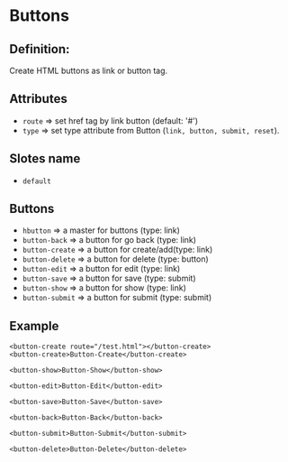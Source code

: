 # Buttons
## Definition:
Create HTML buttons as link or button tag.
## Attributes
- ```route``` => set href tag by link button (default: '#')
- ```type``` => set type attribute from Button (```link, button, submit, reset```).

## Slotes name
- ```default```

## Buttons
- ```hbutton``` => a master for buttons (type: link)
- ```button-back``` => a button for go back (type: link)
- ```button-create``` => a button for create/add(type: link)
- ```button-delete``` => a button for delete (type: button)
- ```button-edit``` => a button for edit (type: link)
- ```button-save``` => a button for save (type: submit)
- ```button-show``` => a button for show (type: link)
- ```button-submit``` => a button for submit (type: submit)

## Example
```
<button-create route="/test.html"></button-create>
<button-create>Button-Create</button-create>                
 
<button-show>Button-Show</button-show>
 
<button-edit>Button-Edit</button-edit>

<button-save>Button-Save</button-save>
 
<button-back>Button-Back</button-back>
 
<button-submit>Button-Submit</button-submit>

<button-delete>Button-Delete</button-delete>
```
